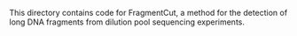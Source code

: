 This directory contains code for FragmentCut, a method for the detection of long DNA fragments from dilution pool sequencing experiments. 
